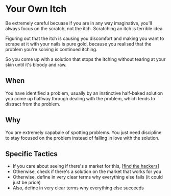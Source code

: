 # Your Own Itch

Be extremely careful becuase if you are in any way imaginative, you'll always focus on the scratch, not the itch. Scratching an itch is terrible idea.

Figuring out that the itch is causing you discomfort and making you want to scrape at it with your nails is pure gold, because you realised that the problem you're solving is continued itching.

So you come up with a solution that stops the itching without tearing at your skin until it's bloody and raw.

## When

You have identified a problem, usually by an instinctive half-baked solution you come up halfway through dealing with the problem, which tends to distract from the problem.

## Why

You are extremely capabale of spotting problems. You just need discipline to stay focused on the problem instead of falling in love with the solution.

## Specific Tactics

- If you care about seeing if there's a market for this, [[find the hackers]]
- Otherwise, check if there's a solution on the market that works for you
- Otherwise, define in very clear terms why everything else fails (it could just be price)
- Also, define in very clear terms why everything else succeeds

[//begin]: # "Autogenerated link references for markdown compatibility"
[find the hackers]: find-the-hackers "Find the Hackers"
[//end]: # "Autogenerated link references"